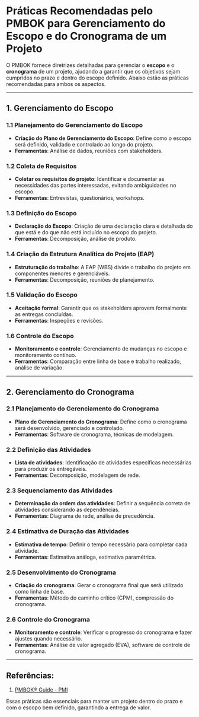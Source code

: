 
#                           Práticas Recomendadas pelo PMBOK para Gerenciamento do Escopo e do Cronograma de um Projeto

O PMBOK fornece diretrizes detalhadas para gerenciar o **escopo** e o **cronograma** de um projeto, ajudando a garantir que os objetivos sejam cumpridos no prazo e dentro do escopo definido. Abaixo estão as práticas recomendadas para ambos os aspectos.

---

## 1. Gerenciamento do Escopo

### 1.1 Planejamento do Gerenciamento do Escopo
- **Criação do Plano de Gerenciamento do Escopo**: Define como o escopo será definido, validado e controlado ao longo do projeto.
- **Ferramentas**: Análise de dados, reuniões com stakeholders.

### 1.2 Coleta de Requisitos
- **Coletar os requisitos do projeto**: Identificar e documentar as necessidades das partes interessadas, evitando ambiguidades no escopo.
- **Ferramentas**: Entrevistas, questionários, workshops.

### 1.3 Definição do Escopo
- **Declaração do Escopo**: Criação de uma declaração clara e detalhada do que está e do que não está incluído no escopo do projeto.
- **Ferramentas**: Decomposição, análise de produto.

### 1.4 Criação da Estrutura Analítica do Projeto (EAP)
- **Estruturação do trabalho**: A EAP (WBS) divide o trabalho do projeto em componentes menores e gerenciáveis.
- **Ferramentas**: Decomposição, reuniões de planejamento.

### 1.5 Validação do Escopo
- **Aceitação formal**: Garantir que os stakeholders aprovem formalmente as entregas concluídas.
- **Ferramentas**: Inspeções e revisões.

### 1.6 Controle do Escopo
- **Monitoramento e controle**: Gerenciamento de mudanças no escopo e monitoramento contínuo.
- **Ferramentas**: Comparação entre linha de base e trabalho realizado, análise de variação.

---

## 2. Gerenciamento do Cronograma

### 2.1 Planejamento do Gerenciamento do Cronograma
- **Plano de Gerenciamento do Cronograma**: Define como o cronograma será desenvolvido, gerenciado e controlado.
- **Ferramentas**: Software de cronograma, técnicas de modelagem.

### 2.2 Definição das Atividades
- **Lista de atividades**: Identificação de atividades específicas necessárias para produzir os entregáveis.
- **Ferramentas**: Decomposição, modelagem de rede.

### 2.3 Sequenciamento das Atividades
- **Determinação da ordem das atividades**: Definir a sequência correta de atividades considerando as dependências.
- **Ferramentas**: Diagrama de rede, análise de precedência.

### 2.4 Estimativa de Duração das Atividades
- **Estimativa de tempo**: Definir o tempo necessário para completar cada atividade.
- **Ferramentas**: Estimativa análoga, estimativa paramétrica.

### 2.5 Desenvolvimento do Cronograma
- **Criação do cronograma**: Gerar o cronograma final que será utilizado como linha de base.
- **Ferramentas**: Método do caminho crítico (CPM), compressão do cronograma.

### 2.6 Controle do Cronograma
- **Monitoramento e controle**: Verificar o progresso do cronograma e fazer ajustes quando necessário.
- **Ferramentas**: Análise de valor agregado (EVA), software de controle de cronograma.

---

## Referências:
1. [PMBOK® Guide - PMI](file:///C:/Users/a94645263/Downloads/Guia_PMBOK_7a_Edicao_Portugues_2021.pdf)


Essas práticas são essenciais para manter um projeto dentro do prazo e com o escopo bem definido, garantindo a entrega de valor.

